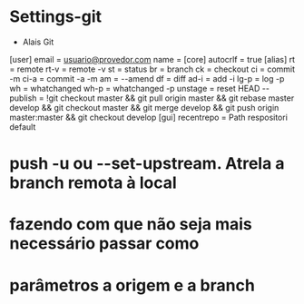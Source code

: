 # Settings-git

* Alais Git

[user]
	email = <usuario@provedor.com>
  name = <usuario>
[core]
	autocrlf = true
[alias]
	rt = remote
	rt-v = remote -v
	st = status
	br = branch
	ck = checkout
	ci = commit -m
	ci-a = commit -a -m
	am = --amend
	df = diff
	ad-i = add -i
	lg-p = log -p
	wh = whatchanged
	wh-p = whatchanged -p
	unstage = reset HEAD --
	publish = !git checkout master && git pull origin master && git rebase master develop && git checkout master && git merge develop && git push origin master:master && git checkout develop
[gui]
	recentrepo = Path respositori default


# push -u ou --set-upstream. Atrela a branch remota à local 
# fazendo com que não seja mais necessário passar como 
# parâmetros a origem e a branch
